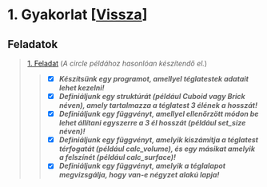 # 1. Gyakorlat [[Vissza](https://github.com/OraveczJozsef/ME_BRZGJZ/tree/main/Sz%C3%A1m%C3%ADt%C3%B3g%C3%A9pi%20Grafika/Gyakorlati%20Feladatok)]
## Feladatok
> [1. Feladat](https://github.com/OraveczJozsef/Miskolci_Egyetem/tree/main/Sz%C3%A1m%C3%ADt%C3%B3g%C3%A9pi%20Grafika/Gyakorlati%20Feladatok/1.%20Gyakorlat/1%20Feladat) (*A circle példához hasonlóan készítendő el.*)
> > - [x] ***Készítsünk egy programot, amellyel téglatestek adatait lehet kezelni!***
> > - [x] ***Definiáljunk egy struktúrát (például Cuboid vagy Brick néven), amely tartalmazza a téglatest 3 élének a hosszát!***
> > - [x] ***Definiáljunk egy függvényt, amellyel ellenőrzött módon be lehet állítani egyszerre a 3 él hosszát (például set_size néven)!***
> > - [x] ***Definiáljunk egy függvényt, amelyik kiszámítja a téglatest térfogatát (például calc_volume), és egy másikat amelyik a felszínét (például calc_surface)!***
> > - [x] ***Definiáljunk egy függvényt, amelyik a téglalapot megvizsgálja, hogy van-e négyzet alakú lapja!***